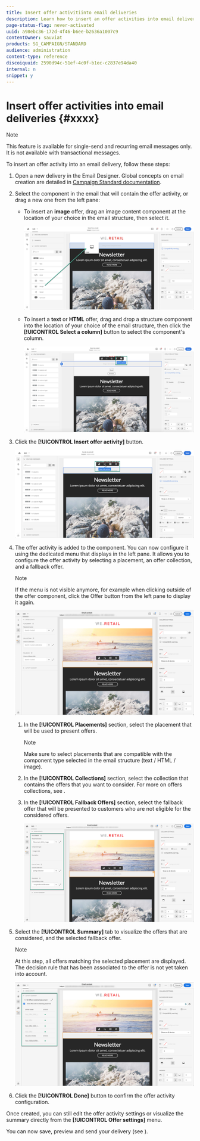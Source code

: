 ```yaml
---
title: Insert offer activitiinto email deliveries
description: Learn how to insert an offer activities into email deliveries.
page-status-flag: never-activated
uuid: a98ebc36-172d-4f46-b6ee-b2636a1007c9
contentOwner: sauviat
products: SG_CAMPAIGN/STANDARD
audience: administration
content-type: reference
discoiquuid: 2590d94c-51ef-4c0f-b1ec-c2837e94da40
internal: n
snippet: y
---
```


# Insert offer activities into email deliveries {#xxxx}

>[!NOTE]
>
>This feature is available for single-send and recurring email messages only. It is not available with transactional messages.

To insert an offer activity into an email delivery, follow these steps:

1. Open a new delivery in the Email Designer. Global concepts on email creation are detailed in [Campaign Standard documentation](https://docs.adobe.com/content/help/en/campaign-standard/using/designing-content/designing-content-in-adobe-campaign.html).

1. Select the component in the email that will contain the offer activity, or drag a new one from the left pane:

    * To insert an **image** offer, drag an image content component at the location of your choice in the email structure, then select it.

        ![](assets/offers_insertimage.png)

    * To insert a **text** or **HTML** offer, drag and drop a structure component into the location of your choice of the email structure, then click the **[!UICONTROL Select a column]** button to select the component's column.

        ![](assets/offers_inserttexthtml.png)

1. Click the **[!UICONTROL Insert offer activity]** button.

    ![](assets/offers_inserting_email_1.png)

1. The offer activity is added to the component. You can now configure it using the dedicated menu that displays in the left pane. It allows you to configure the offer activity by selecting a placement, an offer collection, and a fallback offer.

    >[!NOTE]
    >
    >If the menu is not visible anymore, for example when clicking outside of the offer component, click the Offer button from the left pane to display it again.

    ![](assets/offers_offer_activity_pane.png)

    1. In the **[!UICONTROL Placements]** section, select the placement that will be used to present offers.

        >[!NOTE]
        >
        >Make sure to select placements that are compatible with the component type selected in the email structure (text / HTML / image).

    1. In the **[!UICONTROL Collections]** section, select the collection that contains the offers that you want to consider. For more on offers collections, see [](../../offer-library/using/creating-collections.md).

    1. In the **[!UICONTROL Fallback Offers]** section, select the fallback offer that will be presented to customers who are not eligible for the considered offers.

        ![](assets/offers_offerconfiguration.png)

1. Select the **[!UICONTROL Summary]** tab to visualize the offers that are considered, and the selected fallback offer.

    >[!NOTE]
    >
    >At this step, all offers matching the selected placement are displayed. The decision rule that has been associated to the offer is not yet taken into account.

    ![](assets/offers_offers_attributes_6.png)

1. Click the **[!UICONTROL Done]** button to confirm the offer activity configuration.

Once created, you can still edit the offer activity settings or visualize the summary directly from the **[!UICONTROL Offer settings]** menu.

You can now save, preview and send your delivery (see [](../../campaign-standard/using/sending-emails-with-offer-activities.md)).
